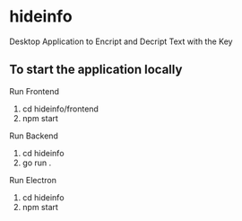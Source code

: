 # hideinfo
Desktop Application to Encript and Decript Text with the Key

## To start the application locally

Run Frontend

1. cd hideinfo/frontend
1. npm start

Run Backend

1. cd hideinfo
1. go run .

Run Electron

1. cd hideinfo
1. npm start

